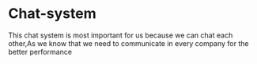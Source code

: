 # Chat-system
This chat system is most important for us because we can chat each other,As we know that we need to communicate in every company for the better performance

